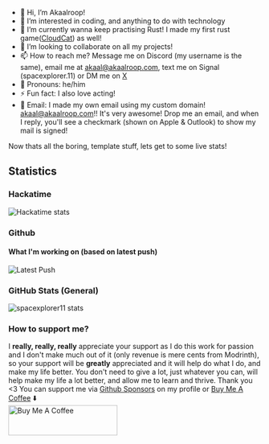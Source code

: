 - 👋 Hi, I’m Akaalroop!  
- 👀 I’m interested in coding, and anything to do with technology  
- 🌱 I’m currently wanna keep practising Rust! I made my first rust game([CloudCat](https://github.com/Spacexplorer11/CloudCat)) as well!  
- 💞️ I’m looking to collaborate on all my projects!  
- 📫 How to reach me? Message me on Discord (my username is the same), email me at [akaal@akaalroop.com](mailto:akaal@akaalroop.com), text me on Signal (spacexplorer.11) or DM me on [X](https://x.com/spacexplorer11_)
- 👨 Pronouns: he/him  
- ⚡ Fun fact: I also love acting!
- 📧 Email: I made my own email using my custom domain! [akaal@akaalroop.com](mailto:akaal@akaalroop.com)!! It's very awesome! Drop me an email, and when I reply, you'll see a checkmark (shown on Apple & Outlook) to show my mail is signed!

Now thats all the boring, template stuff, lets get to some live stats!

## Statistics

### Hackatime 
![Hackatime stats](https://github-readme-stats.hackclub.dev/api/wakatime?username=835&api_domain=hackatime.hackclub.com&&custom_title=Hackatime+Stats&layout=compact&cache_seconds=0&langs_count=8&theme=github_dark_dimmed)

### Github

#### What I'm working on (based on latest push)

![Latest Push](https://api.akaalroop.com/github/latest-push)

### GitHub Stats (General)

<img align="center" src="https://github-readme-stats.vercel.app/api?username=spacexplorer11&show_icons=true&locale=en" alt="spacexplorer11 stats" />

### How to support me?
I **really, really, really** appreciate your support as I do this work for passion and I don't make much out of it (only revenue is mere cents from Modrinth), so your support will be **greatly** appreciated and it will help do what I do, and make my life better. You don't need to give a lot, just whatever you can, will help make my life a lot better, and allow me to learn and thrive. Thank you <3 You can support me via [Github Sponsors](https://github.com/sponsors/Spacexplorer11/) on my profile or [Buy Me A Coffee](https://www.buymeacoffee.com/spacexplorer11) ⬇️  
<a href="https://www.buymeacoffee.com/spacexplorer11" target="_blank" style="cursor: pointer;"><img src="https://cdn.buymeacoffee.com/buttons/v2/default-yellow.png" alt="Buy Me A Coffee" style="height: 60px !important;width: 217px !important;" ></a>

<!---
Spacexplorer11/Spacexplorer11 is a ✨ special ✨ repository because its `README.md` (this file) appears on your GitHub profile.
You can click the Preview link to take a look at your changes.
--->
